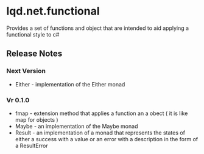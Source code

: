 # lqd.net.functional

Provides a set of functions and object that are intended to aid applying a functional style to c#


## Release Notes

### Next Version 

* Either - implementation of the Either monad

### Vr 0.1.0

* fmap - extension method that applies a function an a obect ( it is like map for objects )
* Maybe - an implementation of the Maybe monad
* Result - an implementation of a monad that represents the states of either a success with a value or an error with a description in the form of a ResultError
